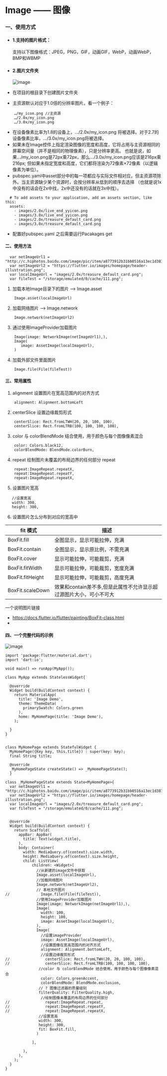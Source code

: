 # Image —— 图像
### 一、使用方式
- #### 1.支持的图片格式：
    支持以下图像格式：JPEG，PNG，GIF，动画GIF，WebP，动画WebP，BMP和WBMP

- #### 2.图片文件夹

    ![image](http://peiwan.bs2dl.yy.com/flutter_img_demo/image_src.png?ips_thumbnail/1/w/210)
- 在项目的根目录下创建图片文件夹

- 主资源默认对应于1.0倍的分辨率图片。看一个例子：
```
    …/my_icon.png //主资源
    …/2.0x/my_icon.png
    …/3.0x/my_icon.png
```
- 在设备像素比率为1.8的设备上，.../2.0x/my_icon.png 将被选择。对于2.7的设备像素比率，.../3.0x/my_icon.png将被选择。
- 如果未在Image控件上指定渲染图像的宽度和高度，它将占用与主资源相同的屏幕空间量（并不是相同的物理像素），只是分辨率更高。 也就是说，如果.../my_icon.png是72px乘72px，那么.../3.0x/my_icon.png应该是216px乘216px; 但如果未指定宽度和高度，它们都将渲染为72像素×72像素（以逻辑像素为单位）。
- pubspec.yaml中asset部分中的每一项都应与实际文件相对应，但主资源项除外。当主资源缺少某个资源时，会按分辨率从低到的顺序去选择 （也就是说1x中没有的话会在2x中找，2x中还没有的话就在3x中找）。
```
  # To add assets to your application, add an assets section, like this:
  assets:
    - images/2.0x/live_end_yyicon.png
    - images/3.0x/live_end_yyicon.png
    - images/2.0x/treasure_default_card.png
    - images/3.0x/treasure_default_card.png
```
- 配置好pubspec.yaml 之后需要运行Pacakages get 



####  二、使用方法 

```
  var netImageUrl1 = "http://c.hiphotos.baidu.com/image/pic/item/a8773912b31bb0516a13ec1d387adab44aede0d4.jpg";
  var netImageUrl2 = "https://flutter.io/images/homepage/header-illustration.png";
  var localImageUrl = "images/2.0x/treasure_default_card.png";
  var fileTest = "/storage/emulated/0/cache/111.png";
```

1. 加载本地Image目录下的图片 --> Image.asset
```
    Image.asset(localImageUrl)
```
2. 加载网络图片 --> Image.network

```
    Image.network(netImageUrl2)
```
3. 通过使用ImageProvider加载图片

```
    Image(image: NetworkImage(netImageUrl1),),
    Image(
       image: AssetImage(localImageUrl),
    )
```
4. 加载外部文件里面图片

```
    Image.file(File(fileTest))
```
#### 三、常用属性
1. alignment 设置图片在宽高范围内的对齐方式
```
    alignment: Alignment.bottomLeft
```
2. centerSlice 设置边缘裁剪形式

```
    centerSlice: Rect.fromLTWH(20, 20, 100, 100),  
    centerSlice: Rect.fromLTRB(100, 100, 100, 100),
```
3. color 与 colorBlendMode 结合使用，用于颜色与每个图像像素混合
```
    color: Colors.black12,
    colorBlendMode: BlendMode.colorBurn,
```
4. repeat 绘制图片未覆盖的布局边界的任何部分 repeat
```
    repeat:ImageRepeat.repeatX,
    repeat:ImageRepeat.repeatY,
    repeat:ImageRepeat.repeatX,
```
5. 设置图片宽高

```
   //设置宽高
   width: 300,
   height: 300,
```
6. 设置图片怎么分布到对应的宽高中

fit 模式| 描述
---|---
BoxFit.fill  | 全图显示，显示可能拉伸，充满
BoxFit.contain | 全图显示，显示原比例，不需充满
BoxFit.cover  | 显示可能拉伸，可能裁剪，充满
BoxFit.fitWidth | 显示可能拉伸，可能裁剪，宽度充满
BoxFit.fitHeight  | 显示可能拉伸，可能裁剪，高度充满
BoxFit.scaleDown | 效果和contain差不多,但是此属性不允许显示超过源图片大小，可小不可大
一个说明图片链接
- https://docs.flutter.io/flutter/painting/BoxFit-class.html
- 

#### 四、一个完整代码的示例
![image](http://peiwan.bs2dl.yy.com/flutter_img_demo/image/imageDemo.gif)
```
import 'package:flutter/material.dart';
import 'dart:io';

void main() => runApp(MyApp());

class MyApp extends StatelessWidget{

  @override
  Widget build(BuildContext context) {
    return MaterialApp(
      title: 'Image Demo',
      theme: ThemeData(
        primarySwatch: Colors.green
      ),
      home: MyHomePage(title: 'Image Demo'),
    );

  }
}


class MyHomePage extends StatefulWidget {
  MyHomePage({Key key, this.title}) : super(key: key);
  final String title;

  @override
  _MyHomePageState createState() => _MyHomePageState();
  }

class _MyHomePageState extends State<MyHomePage>{
  var netImageUrl1 = "http://c.hiphotos.baidu.com/image/pic/item/a8773912b31bb0516a13ec1d387adab44aede0d4.jpg";
  var netImageUrl2 = "https://flutter.io/images/homepage/header-illustration.png";
  var localImageUrl = "images/2.0x/treasure_default_card.png";
  var fileTest = "/storage/emulated/0/cache/111.png";


  @override
  Widget build(BuildContext context) {
    return Scaffold(
      appBar: AppBar(
        title: Text(widget.title),
      ),
      body: Container(
        width: MediaQuery.of(context).size.width,
        height: MediaQuery.of(context).size.height,
        child: ListView(
            children: <Widget>[
              //从新建的image文件中获取
              Image.asset(localImageUrl),
              //加载网络图片
              Image.network(netImageUrl2),
              // 本地文件图片
//              Image.file(File(fileTest)),
              //使用ImageProvider加载图片
              Image(image: NetworkImage(netImageUrl1),),
              Image(
                width: 100,
                height: 100,
                image: AssetImage(localImageUrl),
              ),
              Image(
                //设置imageProvider
                image: AssetImage(localImageUrl),
                //设置图像在宽高范围内的对齐方式
                alignment: Alignment.bottomLeft,
                //设置边缘裁剪形式
//                centerSlice: Rect.fromLTWH(20, 20, 100, 100),
//                centerSlice: Rect.fromLTRB(100, 100, 100, 100),
               //color 与 colorBlendMode 结合使用，用于颜色与每个图像像素混合
                color: Colors.greenAccent,
                colorBlendMode: BlendMode.exclusion,
               // ? 图像过滤器的质量级别
               filterQuality: FilterQuality.high,
                //绘制图像未覆盖的布局边界的任何部分
//                repeat:ImageRepeat.repeat,
//                repeat:ImageRepeat.repeatY,
//                repeat:ImageRepeat.repeatX,
               //设置宽高
               width: 300,
               height: 300,
               fit: BoxFit.fill,
              )

            ],

        ),
      ),
    );
  }
}



```











